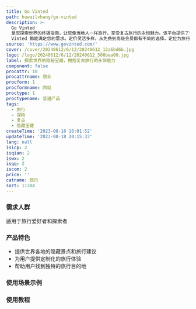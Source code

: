 ```yaml
---
title: Go Vinted
path: huwailvhang/go-vinted
description: >-
  Go Vinted
  是您探索世界的终极指南，让您像当地人一样旅行，享受复古旅行的永恒魅力。该平台提供了世界各地的隐藏景点和旅行建议，帮助您找到独特的旅行体验。无论您是想寻找刺激的冒险、热爱大自然还是痴迷历史，Go
  Vinted 都能满足您的需求。定价灵活多样，从免费到高级会员都有不同的选择，定位为旅行爱好者和探索者的完美伴侣。
source: 'https://www.govinted.com/'
cover: /cover/20240612/6/12/20240612_12a6bd6b.jpg
logo: /logo/20240612/6/12/20240612_500bea00.jpg
label: 探索世界的隐秘宝藏，拥抱复古旅行的永恒魅力
component: false
procattr: 10
procattrname: 商业
procform: 1
procformname: 网站
proctype: 1
proctypename: 普通产品
tags:
  - 旅行
  - 探险
  - 复古
  - 隐藏宝藏
createTime: '2023-08-16 16:01:52'
updateTime: '2023-08-18 20:15:33'
lang: null
isicp: 2
isqian: 2
iswx: 2
isqq: 2
iscom: 2
price: ''
catname: 旅行
sort: 11304
---
```




### 需求人群
适用于旅行爱好者和探索者

### 产品特色
- 提供世界各地的隐藏景点和旅行建议
- 为用户提供定制化的旅行体验
- 帮助用户找到独特的旅行目的地

### 使用场景示例


### 使用教程


  
